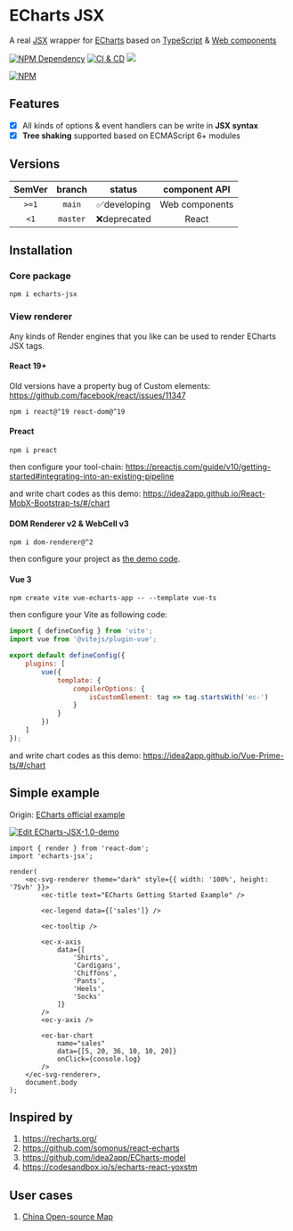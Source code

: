 # ECharts JSX

A real [JSX][1] wrapper for [ECharts][2] based on [TypeScript][3] & [Web components][4]

[![NPM Dependency](https://img.shields.io/librariesio/github/idea2app/ECharts-JSX.svg)][5]
[![CI & CD](https://github.com/idea2app/ECharts-JSX/actions/workflows/main.yml/badge.svg)][6]
[![](https://raw.githubusercontent.com/sindresorhus/awesome/main/media/mentioned-badge.svg)][7]

[![NPM](https://nodei.co/npm/echarts-jsx.png?downloads=true&downloadRank=true&stars=true)][8]

## Features

-   [x] All kinds of options & event handlers can be write in **JSX syntax**
-   [x] **Tree shaking** supported based on ECMAScript 6+ modules

## Versions

| SemVer |  branch  |    status    | component API  |
| :----: | :------: | :----------: | :------------: |
| `>=1`  |  `main`  | ✅developing | Web components |
|  `<1`  | `master` | ❌deprecated |     React      |

## Installation

### Core package

```shell
npm i echarts-jsx
```

### View renderer

Any kinds of Render engines that you like can be used to render ECharts JSX tags.

#### React 19+

Old versions have a property bug of Custom elements: https://github.com/facebook/react/issues/11347

```shell
npm i react@^19 react-dom@^19
```

#### Preact

```shell
npm i preact
```

then configure your tool-chain: https://preactjs.com/guide/v10/getting-started#integrating-into-an-existing-pipeline

and write chart codes as this demo: https://idea2app.github.io/React-MobX-Bootstrap-ts/#/chart

#### DOM Renderer v2 & WebCell v3

```shell
npm i dom-renderer@^2
```

then configure your project as [the demo code](preview/).

#### Vue 3

```shell
npm create vite vue-echarts-app -- --template vue-ts
```

then configure your Vite as following code:

```js
import { defineConfig } from 'vite';
import vue from '@vitejs/plugin-vue';

export default defineConfig({
    plugins: [
        vue({
            template: {
                compilerOptions: {
                    isCustomElement: tag => tag.startsWith('ec-')
                }
            }
        })
    ]
});
```

and write chart codes as this demo: https://idea2app.github.io/Vue-Prime-ts/#/chart

## Simple example

Origin: [ECharts official example][9]

[![Edit ECharts-JSX-1.0-demo](https://codesandbox.io/static/img/play-codesandbox.svg)][10]

```tsx
import { render } from 'react-dom';
import 'echarts-jsx';

render(
    <ec-svg-renderer theme="dark" style={{ width: '100%', height: '75vh' }}>
        <ec-title text="ECharts Getting Started Example" />

        <ec-legend data={['sales']} />

        <ec-tooltip />

        <ec-x-axis
            data={[
                'Shirts',
                'Cardigans',
                'Chiffons',
                'Pants',
                'Heels',
                'Socks'
            ]}
        />
        <ec-y-axis />

        <ec-bar-chart
            name="sales"
            data={[5, 20, 36, 10, 10, 20]}
            onClick={console.log}
        />
    </ec-svg-renderer>,
    document.body
);
```

## Inspired by

1. https://recharts.org/
2. https://github.com/somonus/react-echarts
3. https://github.com/idea2app/ECharts-model
4. https://codesandbox.io/s/echarts-react-yoxstm

## User cases

1. [China Open-source Map](https://kaiyuanshe.cn/organization/)

[1]: https://facebook.github.io/jsx/
[2]: https://echarts.apache.org/
[3]: https://www.typescriptlang.org/
[4]: https://www.webcomponents.org/
[5]: https://libraries.io/npm/echarts-jsx
[6]: https://github.com/idea2app/ECharts-JSX/actions/workflows/main.yml
[7]: https://github.com/ecomfe/awesome-echarts?tab=readme-ov-file#web-components
[8]: https://nodei.co/npm/echarts-jsx/
[9]: https://echarts.apache.org/handbook/en/get-started/
[10]: https://codesandbox.io/p/devbox/echarts-jsx-1-0-demo-h2dz8t?file=%2Fsrc%2FBar.tsx&embed=1
